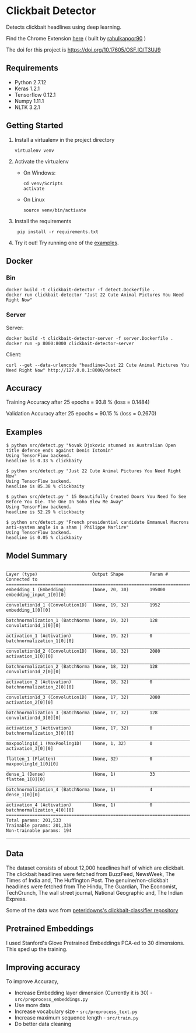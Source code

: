 # Clickbait Detector

Detects clickbait headlines using deep learning.

Find the Chrome Extension [here](https://chrome.google.com/webstore/detail/this-is-clickbait/ppklhdlfnadnlnllnenceabhldpnafjm) ( built by [rahulkapoor90](https://github.com/rahulkapoor90/This-is-Clickbait) )

The doi for this project is <https://doi.org/10.17605/OSF.IO/T3UJ9>

## Requirements

- Python 2.7.12
- Keras 1.2.1
- Tensorflow 0.12.1
- Numpy 1.11.1
- NLTK 3.2.1

## Getting Started

1. Install a virtualenv in the project directory

       virtualenv venv

2. Activate the virtualenv
    - On Windows:

          cd venv/Scripts
          activate

    - On Linux

          source venv/bin/activate

3. Install the requirements

        pip install -r requirements.txt

4. Try it out!
    Try running one of the [examples](#examples).

## Docker

### Bin

```shell
docker build -t clickbait-detector -f detect.Dockerfile .
docker run clickbait-detector "Just 22 Cute Animal Pictures You Need Right Now"
```

### Server

Server:

```shell
docker build -t clickbait-detector-server -f server.Dockerfile .
docker run -p 8000:8000 clickbait-detector-server
```

Client:

```shell
curl --get --data-urlencode "headline=Just 22 Cute Animal Pictures You Need Right Now" http://127.0.0.1:8000/detect
```

## Accuracy

Training Accuracy after 25 epochs = 93.8 % (loss = 0.1484)

Validation Accuracy after 25 epochs = 90.15 % (loss = 0.2670)

## Examples

```
$ python src/detect.py "Novak Djokovic stunned as Australian Open title defence ends against Denis Istomin"
Using TensorFlow backend.
headline is 0.33 % clickbaity
```

```
$ python src/detect.py "Just 22 Cute Animal Pictures You Need Right Now"
Using TensorFlow backend.
headline is 85.38 % clickbaity
```

```
$ python src/detect.py " 15 Beautifully Created Doors You Need To See Before You Die. The One In Soho Blew Me Away"
Using TensorFlow backend.
headline is 52.29 % clickbaity
```

```
$ python src/detect.py "French presidential candidate Emmanuel Macrons anti-system angle is a sham | Philippe Marlire"
Using TensorFlow backend.
headline is 0.05 % clickbaity
```

## Model Summary

```
____________________________________________________________________________________________________
Layer (type)                     Output Shape          Param #     Connected to                     
====================================================================================================
embedding_1 (Embedding)          (None, 20, 30)        195000      embedding_input_1[0][0]          
____________________________________________________________________________________________________
convolution1d_1 (Convolution1D)  (None, 19, 32)        1952        embedding_1[0][0]                
____________________________________________________________________________________________________
batchnormalization_1 (BatchNorma (None, 19, 32)        128         convolution1d_1[0][0]            
____________________________________________________________________________________________________
activation_1 (Activation)        (None, 19, 32)        0           batchnormalization_1[0][0]       
____________________________________________________________________________________________________
convolution1d_2 (Convolution1D)  (None, 18, 32)        2080        activation_1[0][0]               
____________________________________________________________________________________________________
batchnormalization_2 (BatchNorma (None, 18, 32)        128         convolution1d_2[0][0]            
____________________________________________________________________________________________________
activation_2 (Activation)        (None, 18, 32)        0           batchnormalization_2[0][0]       
____________________________________________________________________________________________________
convolution1d_3 (Convolution1D)  (None, 17, 32)        2080        activation_2[0][0]               
____________________________________________________________________________________________________
batchnormalization_3 (BatchNorma (None, 17, 32)        128         convolution1d_3[0][0]            
____________________________________________________________________________________________________
activation_3 (Activation)        (None, 17, 32)        0           batchnormalization_3[0][0]       
____________________________________________________________________________________________________
maxpooling1d_1 (MaxPooling1D)    (None, 1, 32)         0           activation_3[0][0]               
____________________________________________________________________________________________________
flatten_1 (Flatten)              (None, 32)            0           maxpooling1d_1[0][0]             
____________________________________________________________________________________________________
dense_1 (Dense)                  (None, 1)             33          flatten_1[0][0]                  
____________________________________________________________________________________________________
batchnormalization_4 (BatchNorma (None, 1)             4           dense_1[0][0]                    
____________________________________________________________________________________________________
activation_4 (Activation)        (None, 1)             0           batchnormalization_4[0][0]       
====================================================================================================
Total params: 201,533
Trainable params: 201,339
Non-trainable params: 194
____________________________________________________________________________________________________

```

## Data

The dataset consists of about 12,000 headlines half of which are clickbait.
The clickbait headlines were fetched from BuzzFeed, NewsWeek, The Times of India and,
The Huffington Post.
The genuine/non-clickbait headlines were fetched from The Hindu, The Guardian, The Economist,
TechCrunch, The wall street journal, National Geographic and, The Indian Express.

Some of the data was from
[peterldowns's clickbait-classifier repository](https://github.com/peterldowns/clickbait-classifier.git)

## Pretrained Embeddings

I used Stanford's Glove Pretrained Embeddings PCA-ed to 30 dimensions. This sped up the
training.

## Improving accuracy

To improve Accuracy,

- Increase Embedding layer dimension (Currently it is 30) - `src/preprocess_embeddings.py`
- Use more data
- Increase vocabulary size - `src/preprocess_text.py`
- Increase maximum sequence length - `src/train.py`
- Do better data cleaning
